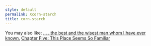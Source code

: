 ```yaml
---
style: default
permalink: Xcorn-starch
title: corn-starch
---
```

You may also like:
[. . . the best and the wisest man whom I have ever known.](http://scp-wiki.net/the-best-and-the-wisest)
[Chapter Five: This Place Seems So Familiar](http://scp-wiki.net/this-place-seems-so-familiar)